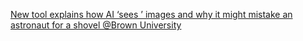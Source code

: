 [New tool explains how AI ‘sees ’ images and why it might mistake an astronaut for a shovel   @Brown University](https://qi.tc/qi/114017)